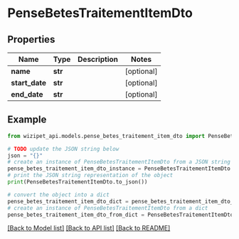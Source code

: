 # PenseBetesTraitementItemDto


## Properties

Name | Type | Description | Notes
------------ | ------------- | ------------- | -------------
**name** | **str** |  | [optional] 
**start_date** | **str** |  | [optional] 
**end_date** | **str** |  | [optional] 

## Example

```python
from wizipet_api.models.pense_betes_traitement_item_dto import PenseBetesTraitementItemDto

# TODO update the JSON string below
json = "{}"
# create an instance of PenseBetesTraitementItemDto from a JSON string
pense_betes_traitement_item_dto_instance = PenseBetesTraitementItemDto.from_json(json)
# print the JSON string representation of the object
print(PenseBetesTraitementItemDto.to_json())

# convert the object into a dict
pense_betes_traitement_item_dto_dict = pense_betes_traitement_item_dto_instance.to_dict()
# create an instance of PenseBetesTraitementItemDto from a dict
pense_betes_traitement_item_dto_from_dict = PenseBetesTraitementItemDto.from_dict(pense_betes_traitement_item_dto_dict)
```
[[Back to Model list]](../README.md#documentation-for-models) [[Back to API list]](../README.md#documentation-for-api-endpoints) [[Back to README]](../README.md)


